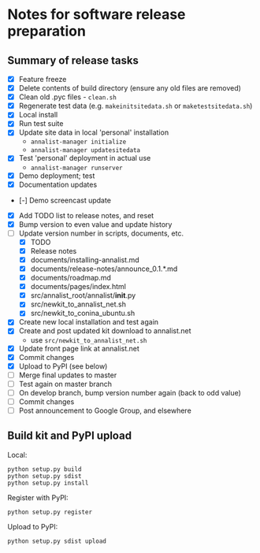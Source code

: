 # Notes for software release preparation

## Summary of release tasks

- [x] Feature freeze
- [x] Delete contents of build directory (ensure any old files are removed)
- [x] Clean old .pyc files - `clean.sh`
- [x] Regenerate test data (e.g. `makeinitsitedata.sh` or `maketestsitedata.sh`)
- [x] Local install
- [x] Run test suite
- [x] Update site data in local 'personal' installation
    - `annalist-manager initialize`
    - `annalist-manager updatesitedata`
- [x] Test 'personal' deployment in actual use
    - `annalist-manager runserver`
- [x] Demo deployment; test
- [x] Documentation updates
- [-] Demo screencast update
- [x] Add TODO list to release notes, and reset
- [x] Bump version to even value and update history
- [ ] Update version number in scripts, documents, etc.
    - [x] TODO
    - [x] Release notes
    - [x] documents/installing-annalist.md
    - [x] documents/release-notes/announce_0.1.*.md
    - [x] documents/roadmap.md
    - [x] documents/pages/index.html
    - [x] src/annalist_root/annalist/__init__.py
    - [x] src/newkit_to_annalist_net.sh
    - [x] src/newkit_to_conina_ubuntu.sh
- [x] Create new local installation and test again
- [x] Create and post updated kit download to annalist.net
    - use `src/newkit_to_annalist_net.sh`
- [x] Update front page link at annalist.net
- [x] Commit changes
- [x] Upload to PyPI (see below)
- [ ] Merge final updates to master
- [ ] Test again on master branch
- [ ] On develop branch, bump version number again (back to odd value)
- [ ] Commit changes
- [ ] Post announcement to Google Group, and elsewhere

## Build kit and PyPI upload

Local:

    python setup.py build
    python setup.py sdist
    python setup.py install

Register with PyPI:

    python setup.py register

Upload to PyPI:

    python setup.py sdist upload

